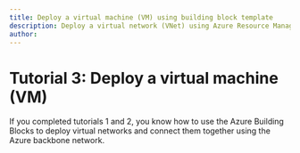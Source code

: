 ```yaml
---
title: Deploy a virtual machine (VM) using building block template
description: Deploy a virtual network (VNet) using Azure Resource Manager template building block
author:
---
```


# Tutorial 3: Deploy a virtual machine (VM)

If you completed tutorials 1 and 2, you know how to use the Azure Building Blocks to deploy virtual networks and connect them together using the Azure backbone network. 

